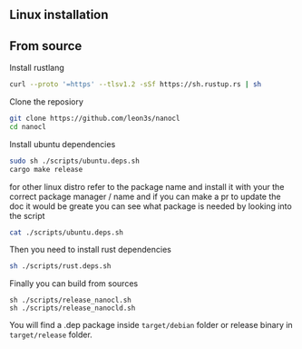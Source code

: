 ## Linux installation

## From source

Install rustlang
```sh
curl --proto '=https' --tlsv1.2 -sSf https://sh.rustup.rs | sh
```

Clone the reposiory

```sh
git clone https://github.com/leon3s/nanocl
cd nanocl
```

Install ubuntu dependencies

```sh
sudo sh ./scripts/ubuntu.deps.sh
cargo make release
```

for other linux distro refer to the package name and install it with your the correct package manager / name and if you can make a pr to update the doc it would be greate
you can see what package is needed by looking into the script

```sh
cat ./scripts/ubuntu.deps.sh
```

Then you need to install rust dependencies

```sh
sh ./scripts/rust.deps.sh
```

Finally you can build from sources

```
sh ./scripts/release_nanocl.sh
sh ./scripts/release_nanocld.sh
```

You will find a .dep package inside ```target/debian``` folder or release binary in ```target/release``` folder.

